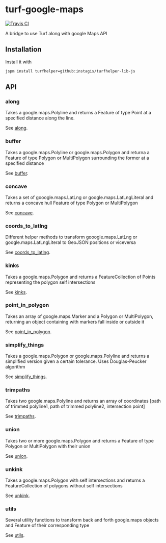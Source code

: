 # turf-google-maps

[![Travis CI](https://travis-ci.org/InstaGIS/turfhelper-lib-js.svg?branch=master)](https://travis-ci.org/InstaGIS/turfhelper-lib-js)

A bridge to use Turf along with google Maps API

## Installation

Install it with

```sh
jspm install turfhelper=github:instagis/turfhelper-lib-js
```

## API


### along

Takes a google.maps.Polyline and returns a Feature of type Point at a specified distance along the line.

See [along](docs/src/components/along.md).

### buffer

Takes a google.maps.Polyline or google.maps.Polygon and returna a Feature of type Polygon or MultiPolygon surrounding the former at a specified distance

See [buffer](docs/src/components/buffer.md).

### concave

Takes a set of gooogle.maps.LatLng or google.maps.LatLngLiteral and returns a concave hull Feature of type Polygon or MultiPolygon

See [concave](docs/src/components/concave.md).

### coords_to_latlng

Different helper methods to transform gooogle.maps.LatLng or google.maps.LatLngLiteral to GeoJSON positions or viceversa

See [coords_to_latlng](docs/src/components/coords_to_latlng.md).

### kinks

Takes a google.maps.Polygon and returns a FeatureCollection of Points representing the polygon self intersections

See [kinks](docs/src/components/kinks.md).

### point_in_polygon

Takes an array of google.maps.Marker and a Polygon or MultiPolygon, returning an object containing with markers fall inside or outside it

See [point_in_polygon](docs/src/components/point_in_polygon.md).

### simplify_things

Takes a google.maps.Polygon or google.maps.Polyline and returns a simplified version given a certain tolerance. Uses Douglas-Peucker algorithm

See [simplify_things](docs/src/components/simplify_things.md).

### trimpaths

Takes two google.maps.Polyline and returns an array of coordinates [path of trimmed polyline1, path of trimmed polyline2, intersection point]

See [trimpaths](docs/src/components/trimpaths.md).

### union

Takes two or more google.maps.Polygon and returns a Feature of type Polygon or MultiPolygon with their union

See [union](docs/src/components/union.md).

### unkink

Takes a google.maps.Polygon with self intersections and returns a FeatureCollection of polygons without self intersections

See [unkink](docs/src/components/unkink.md).

### utils

Several utility functions to transform back and forth google.maps objects and Feature of their corresponding type

See [utils](docs/src/components/utils.md).
